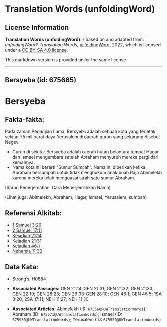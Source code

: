# Translation Words (unfoldingWord)

## License Information

**Translation Words (unfoldingWord)** is based on and adapted from: _unfoldingWord® Translation Words_, [unfoldingWord](https://unfoldingword.org/utw), 2022, which is licensed under a [CC BY-SA 4.0 license](https://creativecommons.org/licenses/by-sa/4.0/legalcode.en).

This markdown version is provided under the same license.



--------------------------------

## Bersyeba (id: 675665)

Bersyeba
========

Fakta\-fakta:
-------------

Pada zaman Perjanjian Lama, Bersyeba adalah sebuah kota yang terletak sekitar 75 mil barat daya Yerusalem di daerah gurun yang sekarang disebut Negev.

* Gurun di sekitar Bersyeba adalah daerah hutan belantara tempat Hagar dan Ismael mengembara setelah Abraham menyuruh mereka pergi dari kemahnya.
* Nama kota ini berarti “Sumur Sumpah”. Nama ini diberikan ketika Abraham bersumpah untuk tidak menghukum anak buah Raja Abimelekh karena mereka telah menguasai salah satu sumur Abraham.

(Saran Penerjemahan: Cara Menerjemahkan Nama)

(Lihat juga: Abimelekh, Abraham, Hagar, Ismael, Yerusalem, sumpah)

Referensi Alkitab:
------------------

* [1 Samuel 3:20](https://ref.ly/1Sam0:0)
* [2 Samuel 17:11](https://ref.ly/2Sam0:0)
* [Kejadian 21:14](https://ref.ly/Gen21:14)
* [Kejadian 21:31](https://ref.ly/Gen21:31)
* [Kejadian 46:1](https://ref.ly/Gen46:1)
* [Nehemia 11:30](https://ref.ly/Neh11:30)

Data Kata:
----------

* Strong’s: H0884

* **Associated Passages:** GEN 21:14; GEN 21:31; GEN 21:32; GEN 21:33; GEN 22:19; GEN 26:23; GEN 26:33; GEN 28:10; GEN 46:1; GEN 46:5; 1SA 3:20; 2SA 17:11; NEH 11:27; NEH 11:30
* **Associated Articles:** Abimelekh (ID: `675568@UWTranslationWords`); Abraham (ID: `675571@UWTranslationWords`); Ismael (ID: `675930@UWTranslationWords`); Yerusalem (ID: `675950@UWTranslationWords`)

